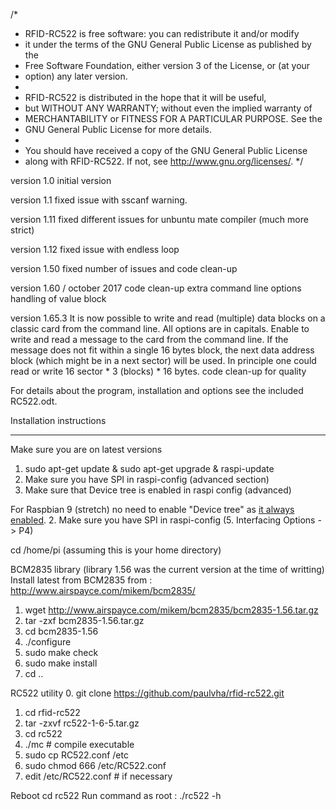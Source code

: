  /*
 * RFID-RC522 is free software: you can redistribute it and/or modify
 * it under the terms of the GNU General Public License as published by the
 * Free Software Foundation, either version 3 of the License, or (at your
 * option) any later version.
 *
 * RFID-RC522 is distributed in the hope that it will be useful,
 * but WITHOUT ANY WARRANTY; without even the implied warranty of
 * MERCHANTABILITY or FITNESS FOR A PARTICULAR PURPOSE.  See the
 * GNU General Public License for more details.
 *
 * You should have received a copy of the GNU General Public License
 * along with RFID-RC522.  If not, see <http://www.gnu.org/licenses/>.
 */

version 1.0
    initial version

version 1.1
    fixed issue with sscanf warning.

version 1.11
    fixed different issues for unbuntu mate compiler
    (much more strict)

version 1.12
    fixed issue with endless loop

version 1.50
    fixed number of issues and code clean-up

version 1.60 / october 2017
    code clean-up
    extra command line options
    handling of value block	

version 1.65.3
   It is now possible to write and read (multiple) data blocks on a classic card from the command line. 
   All options are in capitals. Enable to write and read a message to the card from the command line. 
   If the message does not fit within a single 16 bytes block, the next data address block 
   (which might be in a next sector) will be used. 
   In principle one could read or write 16 sector * 3 (blocks) * 16 bytes.
   code clean-up for quality

 
For details about the program, installation and options see the included RC522.odt.
   
Installation instructions
**************************
Make sure you are on latest versions
1. sudo apt-get update & sudo apt-get upgrade & raspi-update
2. Make sure you have SPI in raspi-config (advanced section)
3. Make sure that Device tree is enabled in raspi config (advanced)

For Raspbian 9 (stretch) no need to enable "Device tree" as [it always enabled](https://www.raspberrypi.org/forums/viewtopic.php?p=1257655&sid=a088f010b2b78ab5f14e22e747b8ff2b#p1257655).
2. Make sure you have SPI in raspi-config (5. Interfacing Options -> P4)

cd  /home/pi (assuming this is your home directory)

BCM2835 library (library 1.56 was the current version at the time of writting)
Install latest from BCM2835 from : http://www.airspayce.com/mikem/bcm2835/

1. wget http://www.airspayce.com/mikem/bcm2835/bcm2835-1.56.tar.gz
2. tar -zxf bcm2835-1.56.tar.gz
3. cd bcm2835-1.56
4. ./configure
5. sudo make check
6. sudo make install
7. cd  ..

RC522 utility
0. git clone https://github.com/paulvha/rfid-rc522.git
1. cd rfid-rc522
2. tar -zxvf rc522-1-6-5.tar.gz
3. cd rc522
4. ./mc                             # compile executable
5. sudo cp RC522.conf   /etc
6. sudo chmod 666 /etc/RC522.conf
7. edit   /etc/RC522.conf           # if necessary

Reboot
cd rc522
Run command as root :  ./rc522  -h
